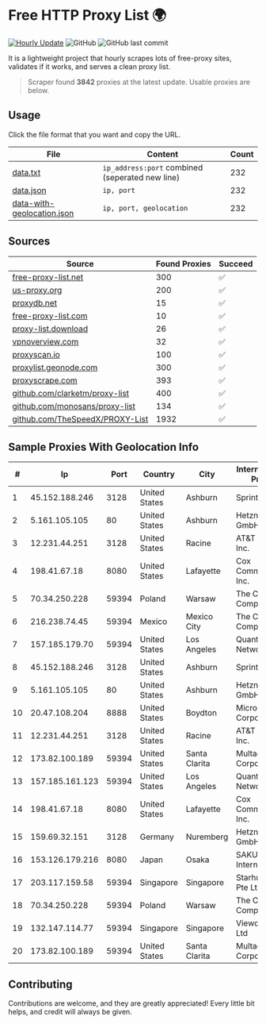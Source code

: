 
# Free HTTP Proxy List 🌍

[![Hourly Update](https://github.com/mertguvencli/http-proxy-list/actions/workflows/main.yml/badge.svg?branch=main)](https://github.com/mertguvencli/http-proxy-list/actions/workflows/main.yml)
![GitHub](https://img.shields.io/github/license/mertguvencli/http-proxy-list)
![GitHub last commit](https://img.shields.io/github/last-commit/mertguvencli/http-proxy-list)

It is a lightweight project that hourly scrapes lots of free-proxy sites, validates if it works, and serves a clean proxy list.


> Scraper found **3842** proxies at the latest update. Usable proxies are below.

## Usage

Click the file format that you want and copy the URL.


|File|Content|Count|
|----|-------|-----|
|[data.txt](https://raw.githubusercontent.com/mertguvencli/http-proxy-list/main/proxy-list/data.txt)|`ip_address:port` combined (seperated new line)|232|
|[data.json](https://raw.githubusercontent.com/mertguvencli/http-proxy-list/main/proxy-list/data.json)|`ip, port`|232|
|[data-with-geolocation.json](https://raw.githubusercontent.com/mertguvencli/http-proxy-list/main/proxy-list/data-with-geolocation.json)|`ip, port, geolocation`|232|

## Sources

|Source|Found Proxies|Succeed|
|------|-------------|-------|
|[free-proxy-list.net](https://free-proxy-list.net)|300|✅|
|[us-proxy.org](https://www.us-proxy.org)|200|✅|
|[proxydb.net](http://proxydb.net)|15|✅|
|[free-proxy-list.com](https://free-proxy-list.com/?page=&port=&type%5B%5D=http&type%5B%5D=https&up_time=0&search=Search)|10|✅|
|[proxy-list.download](https://www.proxy-list.download/HTTP)|26|✅|
|[vpnoverview.com](https://vpnoverview.com/privacy/anonymous-browsing/free-proxy-servers)|32|✅|
|[proxyscan.io](https://www.proxyscan.io)|100|✅|
|[proxylist.geonode.com](https://proxylist.geonode.com/api/proxy-list?limit=300&page=1&sort_by=lastChecked&sort_type=desc&protocols=http,https)|300|✅|
|[proxyscrape.com](https://api.proxyscrape.com/v2/?request=displayproxies&protocol=http&timeout=10000&country=all&ssl=all&anonymity=all)|393|✅|
|[github.com/clarketm/proxy-list](https://raw.githubusercontent.com/clarketm/proxy-list/master/proxy-list-raw.txt)|400|✅|
|[github.com/monosans/proxy-list](https://raw.githubusercontent.com/monosans/proxy-list/main/proxies/http.txt)|134|✅|
|[github.com/TheSpeedX/PROXY-List](https://raw.githubusercontent.com/TheSpeedX/PROXY-List/master/http.txt)|1932|✅|


## Sample Proxies With Geolocation Info

|#|Ip|Port|Country|City|Internet Service Provider|
|-|--|----|-------|----|-------------------------|
|1|45.152.188.246|3128|United States|Ashburn|Sprint|
|2|5.161.105.105|80|United States|Ashburn|Hetzner Online GmbH|
|3|12.231.44.251|3128|United States|Racine|AT&T Services, Inc.|
|4|198.41.67.18|8080|United States|Lafayette|Cox Communications Inc.|
|5|70.34.250.228|59394|Poland|Warsaw|The Constant Company, LLC|
|6|216.238.74.45|59394|Mexico|Mexico City|The Constant Company|
|7|157.185.179.70|59394|United States|Los Angeles|Quantil Networks Inc|
|8|45.152.188.246|3128|United States|Ashburn|Sprint|
|9|5.161.105.105|80|United States|Ashburn|Hetzner Online GmbH|
|10|20.47.108.204|8888|United States|Boydton|Microsoft Corporation|
|11|12.231.44.251|3128|United States|Racine|AT&T Services, Inc.|
|12|173.82.100.189|59394|United States|Santa Clarita|Multacom Corporation|
|13|157.185.161.123|59394|United States|Los Angeles|Quantil Networks Inc|
|14|198.41.67.18|8080|United States|Lafayette|Cox Communications Inc.|
|15|159.69.32.151|3128|Germany|Nuremberg|Hetzner Online GmbH|
|16|153.126.179.216|8080|Japan|Osaka|SAKURA Internet Inc.|
|17|203.117.159.58|59394|Singapore|Singapore|Starhub Internet Pte Ltd|
|18|70.34.250.228|59394|Poland|Warsaw|The Constant Company, LLC|
|19|132.147.114.77|59394|Singapore|Singapore|Viewqwest Pte Ltd|
|20|173.82.100.189|59394|United States|Santa Clarita|Multacom Corporation|



## Contributing

Contributions are welcome, and they are greatly appreciated! Every
little bit helps, and credit will always be given.

